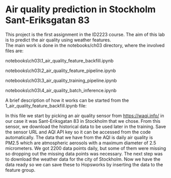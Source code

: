 # Air quality prediction in Stockholm Sant-Eriksgatan 83 
This project is the first assignment in the ID2223 course. The aim of this lab is to predict the air quality using weather features.  
The main work is done in the notebooks/ch03 directory, where the involved files are:

notebooks\ch03\1_air_quality_feature_backfill.ipynb

notebooks\ch03\2_air_quality_feature_pipeline.ipynb

notebooks\ch03\3_air_quality_training_pipeline.ipynb

notebooks\ch03\4_air_quality_batch_inference.ipynb

A brief description of how it works can be started from the 1_air_quality_feature_backfill.ipynb file:

In this file we start by picking an air quality sensor from https://waqi.info/ in our case it was Sant-Eriksgatan 83 in Stockholm that we chose. From this sensor, we download the historical data to be used later in the training. Save the sensor URL and AQI API key so it can be accessed from the code automatically.  The data that we have from the AQI is daily air quality is PM2.5 which are atmospheric aerosols with a maximum diameter of 2.5 micrometers. We got 2200 data points daily, but some of them were missing so dropping out the missing data points was necessary. The next step was to download the weather data for the city of Stockholm. Now we have the data ready so we can save these to Hopsworks by inserting the data to the feature group. 
